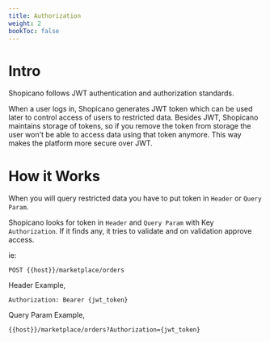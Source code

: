 ```yaml
---
title: Authorization
weight: 2
bookToc: false
---
```


# Intro

Shopicano follows JWT authentication and authorization standards.

When a user logs in, Shopicano generates JWT token which can be used later to control access of users to restricted data.
Besides JWT, Shopicano maintains storage of tokens, so if you remove the token from storage the user won't be able to access data using that token anymore. This way makes the platform more secure over JWT.

# How it Works

When you will query restricted data you have to put token in `Header` or `Query Param`.

Shopicano looks for token in `Header` and `Query Param` with Key `Authorization`. If it finds any, it tries to validate and on validation approve access.

ie:

```text
POST {{host}}/marketplace/orders
```

Header Example,
```text
Authorization: Bearer {jwt_token}
```

Query Param Example,
```text
{{host}}/marketplace/orders?Authorization={jwt_token}
```
